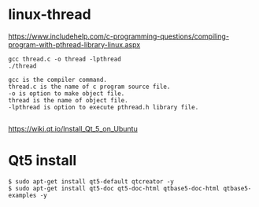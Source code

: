 # linux-thread
https://www.includehelp.com/c-programming-questions/compiling-program-with-pthread-library-linux.aspx

```
gcc thread.c -o thread -lpthread
./thread

gcc is the compiler command.
thread.c is the name of c program source file.
-o is option to make object file.
thread is the name of object file.
-lpthread is option to execute pthread.h library file.


```
https://wiki.qt.io/Install_Qt_5_on_Ubuntu
# Qt5 install
```
$ sudo apt-get install qt5-default qtcreator -y
$ sudo apt-get install qt5-doc qt5-doc-html qtbase5-doc-html qtbase5-examples -y
```

